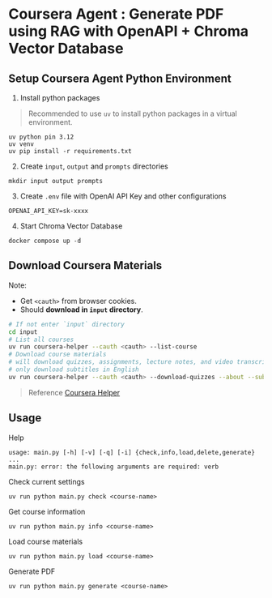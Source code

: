 # Coursera Agent : Generate PDF using RAG with OpenAPI + Chroma Vector Database


## Setup Coursera Agent Python Environment

1. Install python packages
>Recommended to use `uv` to install python packages in a virtual environment.
```
uv python pin 3.12  
uv venv
uv pip install -r requirements.txt
```
2. Create `input`, `output` and `prompts` directories
```
mkdir input output prompts
```
3. Create `.env` file with OpenAI API Key and other configurations
```
OPENAI_API_KEY=sk-xxxx
```
4. Start Chroma Vector Database
```
docker compose up -d
```

## Download Coursera Materials

Note:
- Get `<cauth>` from browser cookies.
- Should **download in `input` directory**.
```bash
# If not enter `input` directory
cd input
# List all courses
uv run coursera-helper --cauth <cauth> --list-course
# Download course materials
# will download quizzes, assignments, lecture notes, and video transcripts
# only download subtitles in English
uv run coursera-helper --cauth <cauth> --download-quizzes --about --subtitle-language en <course-name>
```
> Reference [Coursera Helper](https://github.com/csyezheng/coursera-helper)


## Usage

Help
```
usage: main.py [-h] [-v] [-q] [-i] {check,info,load,delete,generate} ...
main.py: error: the following arguments are required: verb
```

Check current settings
```
uv run python main.py check <course-name>
```

Get course information
```
uv run python main.py info <course-name>
```

Load course materials
```
uv run python main.py load <course-name>
```

Generate PDF
```
uv run python main.py generate <course-name>
```